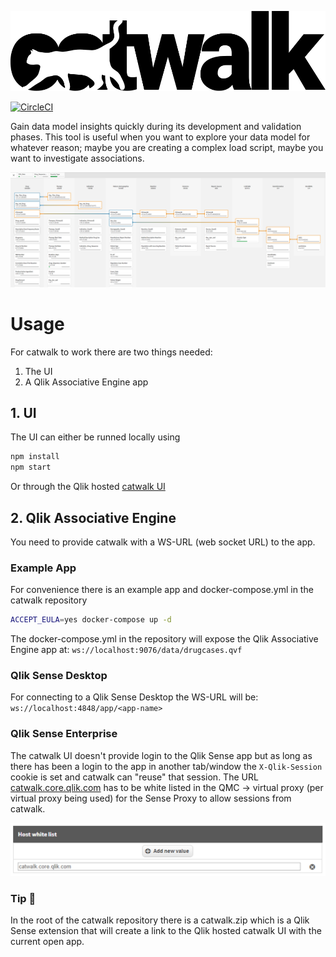 ![catwalk](./src/assets/catwalk.svg)

[![CircleCI](https://circleci.com/gh/qlik-oss/catwalk/tree/master.svg?style=svg)](https://circleci.com/gh/qlik-oss/catwalk/tree/master)

Gain data model insights quickly during its development and validation phases. This tool is useful when you want to explore your data model for whatever reason; maybe you are creating a complex load script, maybe you want to investigate associations.

![screenshot](./images/screenshot.png)

# Usage

For catwalk to work there are two things needed:
1. The UI
2. A Qlik Associative Engine app

## 1. UI
The UI can either be runned locally using
```bash
npm install
npm start
```
Or through the Qlik hosted [catwalk UI](https://catwalk.core.qlik.com)

## 2. Qlik Associative Engine
You need to provide catwalk with a WS-URL (web socket URL) to the app.  

### Example App
For convenience there is an example app and docker-compose.yml in the catwalk repository
```bash
ACCEPT_EULA=yes docker-compose up -d
```
The docker-compose.yml in the repository will expose the Qlik Associative Engine app at:
`ws://localhost:9076/data/drugcases.qvf`

### Qlik Sense Desktop
For connecting to a Qlik Sense Desktop the WS-URL will be:
`ws://localhost:4848/app/<app-name>`

### Qlik Sense Enterprise
The catwalk UI doesn't provide login to the Qlik Sense app but as long as there has been a login to the app in another tab/window the `X-Qlik-Session` cookie is set and catwalk can "reuse" that session. The URL [catwalk.core.qlik.com](https://catwalk.core.qlik.com) has to be white listed in the QMC -> virtual proxy (per virtual proxy being used) for the Sense Proxy to allow sessions from catwalk.

![host white list](./images/qmc-whitelist.png)

### Tip :tada:
In the root of the catwalk repository there is a catwalk.zip which is a Qlik Sense extension that will create a link to the Qlik hosted catwalk UI with the current open app.
